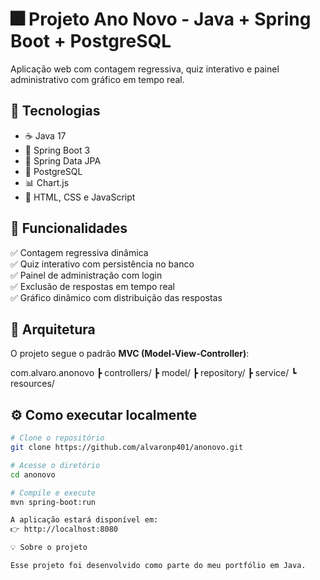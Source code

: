 # 🎆 Projeto Ano Novo - Java + Spring Boot + PostgreSQL

Aplicação web com contagem regressiva, quiz interativo e painel administrativo com gráfico em tempo real.

## 🧩 Tecnologias
- ☕ Java 17
- 🌱 Spring Boot 3
- 🧠 Spring Data JPA
- 🐘 PostgreSQL
- 📊 Chart.js
- 🎨 HTML, CSS e JavaScript

## 🚀 Funcionalidades
✅ Contagem regressiva dinâmica  
✅ Quiz interativo com persistência no banco  
✅ Painel de administração com login  
✅ Exclusão de respostas em tempo real  
✅ Gráfico dinâmico com distribuição das respostas  

## 🧠 Arquitetura
O projeto segue o padrão **MVC (Model-View-Controller)**:

com.alvaro.anonovo
┣ controllers/
┣ model/
┣ repository/
┣ service/
┗ resources/


## ⚙️ Como executar localmente

```bash
# Clone o repositório
git clone https://github.com/alvaronp401/anonovo.git

# Acesse o diretório
cd anonovo

# Compile e execute
mvn spring-boot:run

A aplicação estará disponível em:
👉 http://localhost:8080

💡 Sobre o projeto

Esse projeto foi desenvolvido como parte do meu portfólio em Java.

